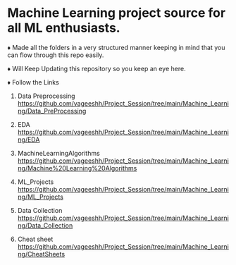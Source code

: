 # Machine Learning project source for all ML enthusiasts.
♦️ Made all the folders in a very structured manner keeping in mind that you can flow through this repo easily.

♦️ Will Keep Updating this repository so you keep an eye here.

♦️ Follow the Links 
01) Data Preprocessing
https://github.com/vageeshh/Project_Session/tree/main/Machine_Learning/Data_PreProcessing

02) EDA
https://github.com/vageeshh/Project_Session/tree/main/Machine_Learning/EDA

03) MachineLearningAlgorithms 
https://github.com/vageeshh/Project_Session/tree/main/Machine_Learning/Machine%20Learning%20Algorithms

04) ML_Projects
https://github.com/vageeshh/Project_Session/tree/main/Machine_Learning/ML_Projects

05) Data Collection
https://github.com/vageeshh/Project_Session/tree/main/Machine_Learning/Data_Collection

06) Cheat sheet
https://github.com/vageeshh/Project_Session/tree/main/Machine_Learning/CheatSheets
